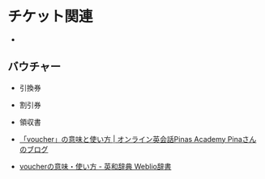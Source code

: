 # チケット関連

- 

## バウチャー

- 引換券
- 割引券
- 領収書

- [「voucher」の意味と使い方 | オンライン英会話Pinas Academy Pinaさんのブログ](http://pinasan.com/english/today_study/13922)
- [voucherの意味・使い方 - 英和辞典 Weblio辞書](https://ejje.weblio.jp/content/voucher)
